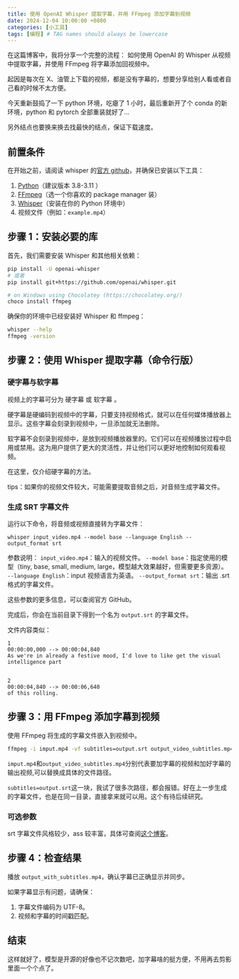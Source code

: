 ```yaml
---
title: 使用 OpenAI Whisper 提取字幕，并用 FFmpeg 添加字幕到视频
date: 2024-12-04 10:00:00 +0800
categories: [小工具]
tags: [编程] # TAG names should always be lowercase
---
```


在这篇博客中，我将分享一个完整的流程：
如何使用 OpenAI 的 Whisper 从视频中提取字幕，并使用 FFmpeg 将字幕添加回视频中。

起因是每次在 X、油管上下载的视频，都是没有字幕的，想要分享给别人看或者自己看的时候不太方便。

今天重新鼓捣了一下 python 环境，吃瘪了 1 小时，最后重新开了个 conda 的新环境，python 和 pytorch 全部重装就好了...

另外结点也要换来换去找最快的结点，保证下载速度。

## 前置条件

在开始之前，请阅读 whisper 的[官方 github](https://github.com/openai/whisper)，并确保已安装以下工具：

1. [Python](https://www.python.org/)（建议版本 3.8-3.11 ）
2. [FFmpeg](https://ffmpeg.org/)（选一个你喜欢的 package manager 装）
3. [Whisper](https://github.com/openai/whisper)（安装在你的 Python 环境中）
4. 视频文件（例如：`example.mp4`）

## 步骤 1：安装必要的库

首先，我们需要安装 Whisper 和其他相关依赖：

```bash
pip install -U openai-whisper
# 或者
pip install git+https://github.com/openai/whisper.git

# on Windows using Chocolatey (https://chocolatey.org/)
choco install ffmpeg
```

确保你的环境中已经安装好 Whisper 和 ffmpeg：

```bash
whisper --help
ffmpeg -version
```

## 步骤 2：使用 Whisper 提取字幕（命令行版）

### 硬字幕与软字幕

视频上的字幕可分为 硬字幕 或 软字幕 。

硬字幕是硬编码到视频中的字幕，只要支持视频格式，就可以在任何媒体播放器上显示。这些字幕会刻录到视频中，一旦添加就无法删除。

软字幕不会刻录到视频中，是放到视频播放器里的。它们可以在视频播放过程中启用或禁用。这为用户提供了更大的灵活性，并让他们可以更好地控制如何观看视频。

在这里，仅介绍硬字幕的方法。

tips：如果你的视频文件较大，可能需要提取音频之后，对音频生成字幕文件。

### 生成 SRT 字幕文件

运行以下命令，将音频或视频直接转为字幕文件：

```
whisper input_video.mp4 --model base --language English --output_format srt
```

参数说明：
`input_video.mp4`：输入的视频文件。
`--model base`：指定使用的模型（tiny, base, small, medium, large，模型越大效果越好，但需要更多资源）。
`--language English`：input 视频语言为英语。
`--output_format srt`：输出 .srt 格式的字幕文件。

这些参数的更多信息，可以查阅官方 GitHub。

完成后，你会在当前目录下得到一个名为 `output.srt` 的字幕文件。

文件内容类似：

```
1
00:00:00,000 --> 00:00:04,840
As we're in already a festive mood, I'd love to like get the visual intelligence part


2
00:00:04,840 --> 00:00:06,640
of this rolling.

```

## 步骤 3：用 FFmpeg 添加字幕到视频

使用 FFmpeg 将生成的字幕文件嵌入到视频中。

```bash
ffmpeg -i imput.mp4 -vf subtitles=output.srt output_video_subtitles.mp4
```

`imput.mp4`和`output_video_subtitles.mp4`分别代表要加字幕的视频和加好字幕的输出视频,可以替换成具体的文件路径。

`subtitles=output.srt`这一块，我试了很多次路径，都会报错。好在上一步生成的字幕文件，也是在同一目录，直接拿来就可以用。这个有待后续研究。

### 可选参数

srt 字幕文件风格较少，ass 较丰富，具体可查阅[这个博客](https://www.bannerbear.com/blog/how-to-add-subtitles-to-a-video-file-using-ffmpeg/)。

## 步骤 4：检查结果

播放 `output_with_subtitles.mp4`，确认字幕已正确显示并同步。

如果字幕显示有问题，请确保：

1. 字幕文件编码为 UTF-8。
2. 视频和字幕的时间戳匹配。

## 结束

这样就好了，模型是开源的好像也不记次数吧，加字幕啥的挺方便，不用再去剪影里面一个个点了。
